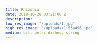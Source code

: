 ```yaml
---
title: Rhizobia
date: 2018-10-28 03:21:00 Z
description: 
low_res_image: "/uploads/1.jpg"
high_res_image: "/uploads/1-53a496.jpg"
medium: oil, petri dishes, string
---
```


